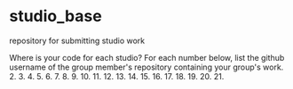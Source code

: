 # studio_base
repository for submitting studio work

Where is your code for each studio? For each number below, list the github username of the group member's repository containing your group's work.
2.
3.
4.
5.
6.
7.
8.
9.
10.
11.
12.
13.
14.
15.
16.
17.
18.
19.
20.
21.

